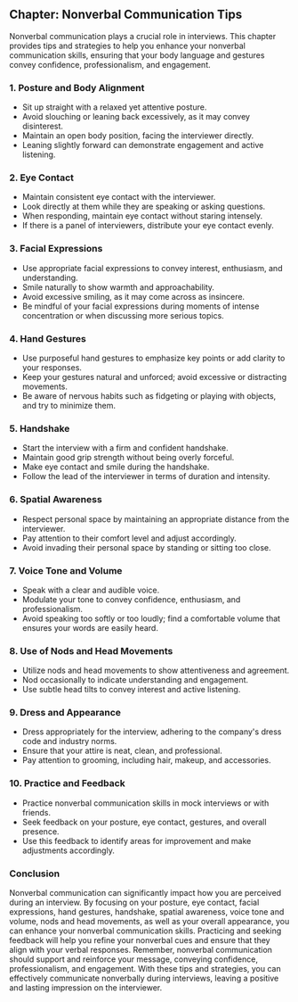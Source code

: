 Chapter: Nonverbal Communication Tips
-------------------------------------

Nonverbal communication plays a crucial role in interviews. This chapter provides tips and strategies to help you enhance your nonverbal communication skills, ensuring that your body language and gestures convey confidence, professionalism, and engagement.

### **1. Posture and Body Alignment**

* Sit up straight with a relaxed yet attentive posture.
* Avoid slouching or leaning back excessively, as it may convey disinterest.
* Maintain an open body position, facing the interviewer directly.
* Leaning slightly forward can demonstrate engagement and active listening.

### **2. Eye Contact**

* Maintain consistent eye contact with the interviewer.
* Look directly at them while they are speaking or asking questions.
* When responding, maintain eye contact without staring intensely.
* If there is a panel of interviewers, distribute your eye contact evenly.

### **3. Facial Expressions**

* Use appropriate facial expressions to convey interest, enthusiasm, and understanding.
* Smile naturally to show warmth and approachability.
* Avoid excessive smiling, as it may come across as insincere.
* Be mindful of your facial expressions during moments of intense concentration or when discussing more serious topics.

### **4. Hand Gestures**

* Use purposeful hand gestures to emphasize key points or add clarity to your responses.
* Keep your gestures natural and unforced; avoid excessive or distracting movements.
* Be aware of nervous habits such as fidgeting or playing with objects, and try to minimize them.

### **5. Handshake**

* Start the interview with a firm and confident handshake.
* Maintain good grip strength without being overly forceful.
* Make eye contact and smile during the handshake.
* Follow the lead of the interviewer in terms of duration and intensity.

### **6. Spatial Awareness**

* Respect personal space by maintaining an appropriate distance from the interviewer.
* Pay attention to their comfort level and adjust accordingly.
* Avoid invading their personal space by standing or sitting too close.

### **7. Voice Tone and Volume**

* Speak with a clear and audible voice.
* Modulate your tone to convey confidence, enthusiasm, and professionalism.
* Avoid speaking too softly or too loudly; find a comfortable volume that ensures your words are easily heard.

### **8. Use of Nods and Head Movements**

* Utilize nods and head movements to show attentiveness and agreement.
* Nod occasionally to indicate understanding and engagement.
* Use subtle head tilts to convey interest and active listening.

### **9. Dress and Appearance**

* Dress appropriately for the interview, adhering to the company's dress code and industry norms.
* Ensure that your attire is neat, clean, and professional.
* Pay attention to grooming, including hair, makeup, and accessories.

### **10. Practice and Feedback**

* Practice nonverbal communication skills in mock interviews or with friends.
* Seek feedback on your posture, eye contact, gestures, and overall presence.
* Use this feedback to identify areas for improvement and make adjustments accordingly.

### Conclusion

Nonverbal communication can significantly impact how you are perceived during an interview. By focusing on your posture, eye contact, facial expressions, hand gestures, handshake, spatial awareness, voice tone and volume, nods and head movements, as well as your overall appearance, you can enhance your nonverbal communication skills. Practicing and seeking feedback will help you refine your nonverbal cues and ensure that they align with your verbal responses. Remember, nonverbal communication should support and reinforce your message, conveying confidence, professionalism, and engagement. With these tips and strategies, you can effectively communicate nonverbally during interviews, leaving a positive and lasting impression on the interviewer.
